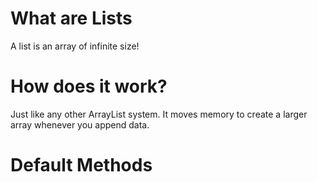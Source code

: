 # What are Lists

A list is an array of infinite size!

# How does it work?

Just like any other ArrayList system. It moves memory to create a larger array whenever you append data.

# Default Methods


